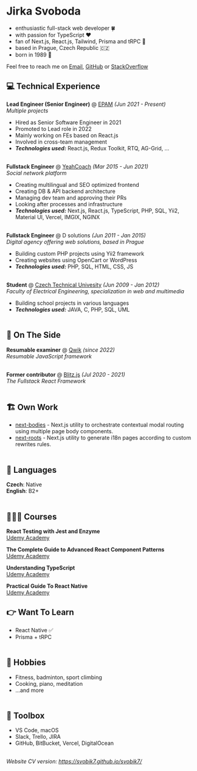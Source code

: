 # Jirka Svoboda

- enthusiastic full-stack web developer 🍀 
- with passion for TypeScript ❤️ 
- fan of Next.js, React.js, Tailwind, Prisma and tRPC 🚀 
- based in Prague, Czech Republic 🇨🇿
- born in 1989 🎂

Feel free to reach me on [Email](mailto:svobik7@gmail.com), [GitHub](https://github.com/svobik7/) or [StackOverflow](https://stackoverflow.com/users/4610318/jirka-svoboda)

## 💻 Technical Experience

**Lead Engineer (Senior Engineer)** @ [EPAM](https://www.epam.com/) _(Jun 2021 - Present)_ <br>
_Multiple projects_
  - Hired as Senior Software Engineer in 2021
  - Promoted to Lead role in 2022
  - Mainly working on FEs based on React.js
  - Involved in cross-team management
  - **_Technologies used:_** React.js, Redux Toolkit, RTQ, AG-Grid, ...
<br><br>

**Fullstack Engineer** @ [YeahCoach](https://www.yeahcoach.com/) _(Mar 2015 - Jun 2021)_ <br>
_Social network platform_
  - Creating multilingual and SEO optimized frontend
  - Creating DB & API backend architecture
  - Managing dev team and approving their PRs
  - Looking after processes and infrastructure
  - **_Technologies used:_** Next.js, React.js, TypeScript, PHP, SQL, Yii2, Material UI, Vercel, IMGIX, NGINX
<br><br>

**Fullstack Engineer** @ D solutions _(Jun 2011 - Jan 2015)_ <br>
_Digital agency offering web solutions, based in Prague_
  - Building custom PHP projects using Yii2 framework
  - Creating websites using OpenCart or WordPress
  - **_Technologies used:_** PHP, SQL, HTML, CSS, JS
<br><br>

**Student** @ [Czech Technical Univesity](https://fel.cvut.cz/en/) _(Jun 2009 - Jan 2012)_ <br>
_Faculty of Electrical Engineering, specialization in web and multimedia_
  - Building school projects in various languages
  - **_Technologies used:_** JAVA, C, PHP, SQL, UML
<br><br>

## 📌 On The Side

**Resumable examiner** @ [Qwik](https://qwik.builder.io/) _(since 2022)_ <br>
_Resumable JavaScript framework_
<br><br>

**Former contributor** @ [Blitz.js](https://github.com/blitz-js/blitz) _(Jul 2020 - 2021)_ <br>
_The Fullstack React Framework_
<br><br>

## 🏗️ Own Work
- [next-bodies](https://github.com/svobik7/next-bodies) - Next.js utility to orchestrate contextual modal routing using multiple page body components.
- [next-roots](https://github.com/svobik7/next-roots) - Next.js utility to generate i18n pages according to custom rewrites rules.
<br><br>

## 💬 Languages

**Czech**: Native <br>
**English**: B2+
<br><br>

## 👩🏼‍🎓 Courses

**React Testing with Jest and Enzyme**<br>
[Udemy Academy](https://www.udemy.com/course/react-testing-with-jest-and-enzyme/)

**The Complete Guide to Advanced React Component Patterns**<br>
[Udemy Academy](https://www.udemy.com/course/the-complete-guide-to-advanced-react-patterns/)

**Understanding TypeScript**<br>
[Udemy Academy](https://www.udemy.com/course/understanding-typescript/)

**Practical Guide To React Native**<br>
[Udemy Academy](https://www.udemy.com/course/react-native-the-practical-guide/)

## 👉 Want To Learn
- React Native ✅
- Prisma + tRPC
<br><br>

## 🙂 Hobbies
- Fitness, badminton, sport climbing
- Cooking, piano, meditation
- ...and more
<br><br>

## 🧰 Toolbox
- VS Code, macOS
- Slack, Trello, JIRA
- GitHub, BitBucket, Vercel, DigitalOcean
<br><br>

_Website CV version: https://svobik7.github.io/svobik7/_

<!--
**svobik7/svobik7** is a ✨ _special_ ✨ repository because its `README.md` (this file) appears on your GitHub profile.

Here are some ideas to get you started:

- 🔭 I’m currently working on ...
- 🌱 I’m currently learning ...
- 👯 I’m looking to collaborate on ...
- 🤔 I’m looking for help with ...
- 💬 Ask me about ...
- 📫 How to reach me: ...
- 😄 Pronouns: ...
- ⚡ Fun fact: ...
-->
